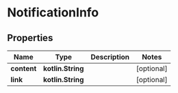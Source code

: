
# NotificationInfo

## Properties
Name | Type | Description | Notes
------------ | ------------- | ------------- | -------------
**content** | **kotlin.String** |  |  [optional]
**link** | **kotlin.String** |  |  [optional]



